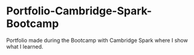 # Portfolio-Cambridge-Spark-Bootcamp
Portfolio made during the Bootcamp with Cambridge Spark where I show what I learned.
